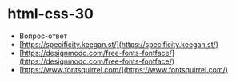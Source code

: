 # html-css-30

- Вопрос-ответ
- [https://specificity.keegan.st/](https://specificity.keegan.st/)
- [https://designmodo.com/free-fonts-fontface/](https://designmodo.com/free-fonts-fontface/)
- [https://www.fontsquirrel.com/](https://www.fontsquirrel.com/)
